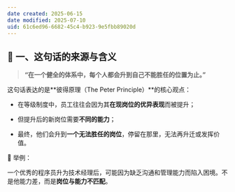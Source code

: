 ```yaml
---
date created: 2025-06-15
date modified: 2025-07-10
uid: 61c6ed96-6682-45c4-b923-9e5fbb89020d
---
```

## 🧠 一、这句话的来源与含义

> **“在一个健全的体系中，每个人都会升到自己不能胜任的位置为止。”**

这句话表达的是**彼得原理（The Peter Principle）**的核心观点：

- 在等级制度中，员工往往会因为其**在现岗位的优异表现**而被提升；
    
- 但提升后的新岗位需要**不同的能力**；
    
- 最终，他们会升到**一个无法胜任的岗位**，停留在那里，无法再升迁或发挥价值。
    

🔎 举例：

一个优秀的程序员升为技术经理后，可能因为缺乏沟通和管理能力而陷入困境。不是他能力差，而是**岗位与能力不匹配**。
